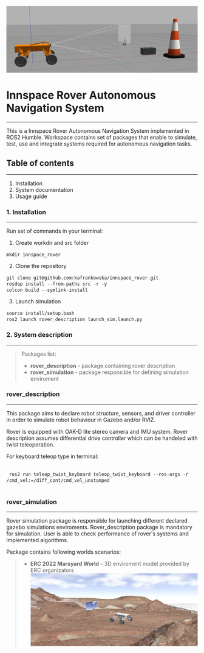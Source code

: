 ![image info](./data/imgs/rover_sim.png)
# Innspace Rover Autonomous Navigation System
---
This is a Innspace Rover Autonomous Navigation System implemented in ROS2 Humble. Workspace contains set of packages that enable to simulate, test, use and integrate systems required for autonomous navigation tasks.

## Table of contents
---

1. Installation
2. System documentation
3. Usage guide

### 1. Installation
---
Run set of commands in your terminal:
1. Create workdir and src folder
<pre><code>mkdir innspace_rover
</code></pre>

2. Clone the repository 
<pre><code>git clone git@github.com:kafrankowska/innspace_rover.git
rosdep install --from-paths src -r -y
colcon build --symlink-install
</code></pre>

3. Launch simulation
<pre><code>source install/setup.bash
ros2 launch rover_description launch_sim.launch.py
</code></pre>

### 2. System description
---
> Packages list: 
> 
> - __rover_description__ - package containing rover description
>  - __rover_simulation__ - package responsible for defining simulation enviroment


### rover_description
---

This package aims to declare robot structure, sensors, and driver controller in order to simulate robot behaviour in Gazebo and/or RVIZ.

Rover is equipped with OAK-D lite stereo camera and IMU system. Rover description  assumes differential drive controller which can be handeled with twist teleoperation.

 For keyboard teleop type in terminal: 
 <pre><code>
 ros2 run teleop_twist_keyboard teleop_twist_keyboard --ros-args -r /cmd_vel:=/diff_cont/cmd_vel_unstamped
 </code></pre>


### rover_simulation
---

Rover simulation package is responsible for launching different declared gazebo simulations enviroments. Rover_description package is mandatory for simulation. User is able to check performance of rover's systems and implemented algorithms.

Package contains following worlds scenarios:
> - __ERC 2022 Marsyard World__ - 3D enviroment model provided by ERC organizators
![image info](./data/imgs/Rover_4.png)






